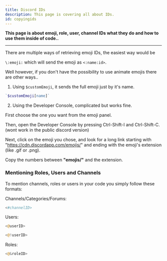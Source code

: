 ```yaml
---
title: Discord IDs
description: This page is covering all about IDs.
id: copyingids
---
```


**This page is about emoji, role, user, channel IDs what they do and how to use them inside of code..**

---

There are multiple ways of retrieving emoji IDs, the easiest way would be

`\:emoji:` which will send the emoji as `<:name:id>`.

Well however, if you don't have the possibility to use animate emojis there are other ways..

1. Using `$customEmoji`, it sends the full emoji just by it's name.

```php
`$customEmoji[name]`
```

2. Using the Developer Console, complicated but works fine.

First choose the one you want from the emoji panel.

Then, open the Developer Console by pressing Ctrl-Shift-I and Ctrl-Shift-C. (wont work in the public discord version)

Next, click on the emoji you chose, and look for a long link starting with "https://cdn.discordapp.com/emojis/" and
ending with the emoji's extension (like .gif or .png).

Copy the numbers between **"emojis/"** and the extension.

### Mentioning Roles, Users and Channels

To mention channels, roles or users in your code you simply follow these formats:

Channels/Categories/Forums:

```php
<#channelID>
```

Users:

```php
<@userID> 
```

```php
<@!userID>
```

Roles:

```php
<@&roleID>
```